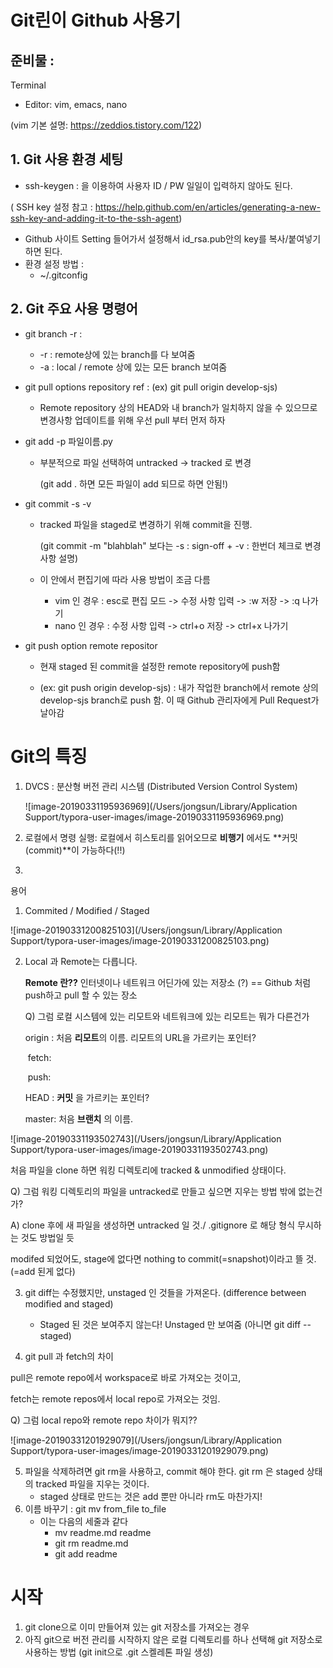# Git린이 Github 사용기

## 준비물 :

Terminal

* Editor: vim, emacs, nano

(vim 기본 설명: https://zeddios.tistory.com/122)

## 1. Git 사용 환경 세팅

* ssh-keygen : 을 이용하여 사용자 ID / PW 일일이 입력하지 않아도 된다.

( SSH key 설정 참고 : <https://help.github.com/en/articles/generating-a-new-ssh-key-and-adding-it-to-the-ssh-agent>)

* Github 사이트 Setting 들어가서 설정해서 id_rsa.pub안의 key를 복사/붙여넣기 하면 된다.
* 환경 설정 방법 :
  * ~/.gitconfig 



## 2. Git 주요 사용 명령어

* git branch -r :

  * -r : remote상에 있는 branch를 다 보여줌
  * -a : local / remote 상에 있는 모든 branch 보여줌

* git pull options repository ref : (ex) git pull origin develop-sjs)

  * Remote repository 상의 HEAD와 내 branch가 일치하지 않을 수 있으므로 변경사항 업데이트를 위해 우선 pull 부터 먼저 하자

* git add -p 파일이름.py 

  * 부분적으로 파일 선택하여 untracked -> tracked 로 변경 

    (git add . 하면 모든 파일이 add 되므로 하면 안됨!)

* git commit -s -v 

  * tracked 파일을 staged로 변경하기 위해 commit을 진행.

    (git commit -m "blahblah" 보다는 -s : sign-off +  -v : 한번더 체크로 변경사항 설명)

  * 이 안에서 편집기에 따라 사용 방법이 조금 다름

    * vim 인 경우 : esc로 편집 모드 -> 수정 사항 입력 -> :w 저장 -> :q 나가기
    * nano 인 경우 : 수정 사항 입력 -> ctrl+o 저장 -> ctrl+x 나가기

* git push option remote repositor

  * 현재 staged 된 commit을 설정한 remote repository에 push함

  *  (ex: git push origin develop-sjs) : 내가 작업한 branch에서 remote 상의 develop-sjs branch로 push 함. 이 때 Github 관리자에게 Pull Request가 날아감

    

# Git의 특징

1. DVCS : 분산형 버전 관리 시스템 (Distributed Version Control System)

   ![image-20190331195936969](/Users/jongsun/Library/Application Support/typora-user-images/image-20190331195936969.png)

2. 로컬에서 명령 실행: 로컬에서 히스토리를 읽어오므로 **비행기** 에서도 **커밋(commit)**이 가능하다(!!)
3. 

용어 

1. Commited / Modified / Staged

![image-20190331200825103](/Users/jongsun/Library/Application Support/typora-user-images/image-20190331200825103.png)

2. Local 과 Remote는 다릅니다.

   **Remote 란??** 인터넷이나 네트워크 어딘가에 있는 저장소 (?) == Github 처럼 push하고 pull 할 수 있는 장소

   Q) 그럼 로컬 시스템에 있는 리모트와 네트워크에 있는 리모트는 뭐가 다른건가

   origin : 처음 **리모트**의 이름. 리모트의 URL을 가르키는 포인터? 

   ​	fetch:

   ​	push:

   HEAD : **커밋** 을 가르키는 포인터?

   master: 처음 **브랜치** 의 이름.

   

![image-20190331193502743](/Users/jongsun/Library/Application Support/typora-user-images/image-20190331193502743.png)

처음 파일을 clone 하면 워킹 디렉토리에 tracked & unmodified 상태이다.

Q) 그럼 워킹 디렉토리의 파일을 untracked로 만들고 싶으면 지우는 방법 밖에 없는건가?

A) clone 후에 새 파일을 생성하면 untracked 일 것./ .gitignore 로 해당 형식 무시하는 것도 방법일 듯

modifed 되었어도, stage에 없다면 nothing to commit(=snapshot)이라고 뜰 것. (=add 된게 없다)

3. git diff는 수정했지만, unstaged 인 것들을 가져온다. (difference between modified and staged)
   * Staged 된 것은 보여주지 않는다! Unstaged 만 보여줌 (아니면 git diff --staged)

4. git pull 과 fetch의 차이

pull은 remote repo에서 workspace로 바로 가져오는 것이고,

fetch는 remote repos에서 local repo로 가져오는 것임.

Q) 그럼 local repo와 remote repo 차이가 뭐지??

![image-20190331201929079](/Users/jongsun/Library/Application Support/typora-user-images/image-20190331201929079.png)

5. 파일을 삭제하려면 git rm을 사용하고, commit 해야 한다. git rm 은 staged 상태의 tracked 파일을 지우는 것이다.
   * staged 상태로 만드는 것은 add 뿐만 아니라 rm도 마찬가지!
6. 이름 바꾸기 : git mv from_file to_file
   * 이는 다음의 세줄과 같다
     * mv readme.md readme
     * git rm readme.md
     * git add readme



# 시작

1. git clone으로 이미 만들어져 있는 git 저장소를 가져오는 경우
2. 아직 git으로 버전 관리를 시작하지 않은 로컬 디렉토리를 하나 선택해 git 저장소로 사용하는 방법 (git init으로 .git 스켈레톤 파일 생성)